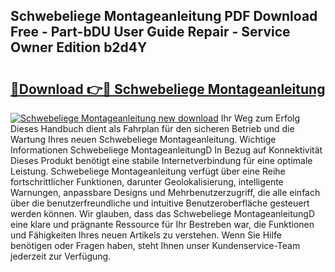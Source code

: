 ## Schwebeliege Montageanleitung PDF Download Free - Part-bDU User Guide Repair - Service Owner Edition b2d4Y

# <h2><a href="http://df6m2ib.blite.top/?on=Schwebeliege+Montageanleitung">🔗Download 👉🔴 Schwebeliege Montageanleitung</a></h2>

[![Schwebeliege Montageanleitung new download](https://i.imgur.com/lujVjoI.png)](http://df6m2ib.blite.top/?on=Schwebeliege+Montageanleitung)
Ihr Weg zum Erfolg Dieses Handbuch dient als Fahrplan für den sicheren Betrieb und die Wartung Ihres neuen Schwebeliege Montageanleitung. Wichtige Informationen Schwebeliege MontageanleitungD In Bezug auf Konnektivität Dieses Produkt benötigt eine stabile Internetverbindung für eine optimale Leistung. Schwebeliege Montageanleitung verfügt über eine Reihe fortschrittlicher Funktionen, darunter Geolokalisierung, intelligente Warnungen, anpassbare Designs und Mehrbenutzerzugriff, die alle einfach über die benutzerfreundliche und intuitive Benutzeroberfläche gesteuert werden können. Wir glauben, dass das Schwebeliege MontageanleitungD eine klare und prägnante Ressource für Ihr Bestreben war, die Funktionen und Fähigkeiten Ihres neuen Artikels zu verstehen. Wenn Sie Hilfe benötigen oder Fragen haben, steht Ihnen unser Kundenservice-Team jederzeit zur Verfügung.
